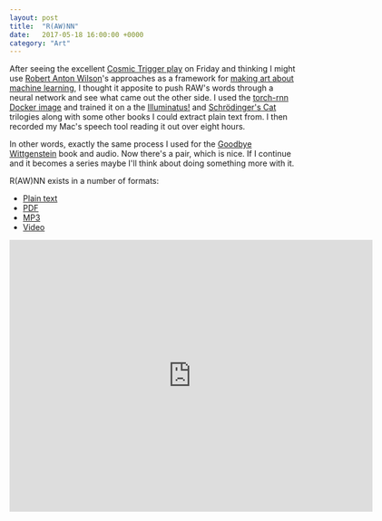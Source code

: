 ```yaml
---
layout: post
title:  "R(AW)NN"
date:   2017-05-18 16:00:00 +0000
category: "Art"
---
```


After seeing the excellent [Cosmic Trigger play](https://cosmictriggerplay.com) on Friday and thinking I might use [Robert Anton Wilson](https://en.wikipedia.org/wiki/Robert_Anton_Wilson)'s approaches as a framework for [making art about machine learning](http://art.peteashton.com/instructions-for-humans/), I thought it apposite to push RAW's words through a neural network and see what came out the other side. I used the [torch-rnn Docker image](https://hub.docker.com/r/crisbal/torch-rnn/) and trained it on a the [Illuminatus!](https://en.wikipedia.org/wiki/The_Illuminatus!_Trilogy) and [Schrödinger's Cat](https://en.wikipedia.org/wiki/Schrödinger%27s_Cat_Trilogy) trilogies along with some other books I could extract plain text from. I then recorded my Mac's speech tool reading it out over eight hours.

In other words, exactly the same process I used for the [Goodbye Wittgenstein](http://art.peteashton.com/goodbye-wittgenstein/) book and audio. Now there's a pair, which is nice. If I continue and it becomes a series maybe I'll think about doing something more with it.

R(AW)NN exists in a number of formats:

-	[Plain text](https://www.dropbox.com/s/0jr60jg6rfd8f5q/RAWnn_text.txt?dl=1)  
- [PDF](https://www.dropbox.com/s/qu3sfgelz9fit04/RAWnn_text.pdf?dl=1) 
- [MP3](https://www.dropbox.com/s/0f3vu2m7gqnn2aq/RAWnn-audio.mp3?dl=1) 
- [Video](https://vimeo.com/217977340)

<iframe src="https://player.vimeo.com/video/217977340" width="640" height="480" frameborder="0" webkitallowfullscreen mozallowfullscreen allowfullscreen></iframe>

